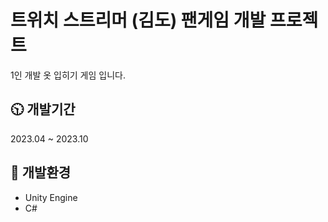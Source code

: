 # 트위치 스트리머 (김도) 팬게임 개발 프로젝트
1인 개발 옷 입히기 게임 입니다.

## :clock1030: 개발기간
2023.04 ~ 2023.10

## :hammer: 개발환경
- Unity Engine
- C#
